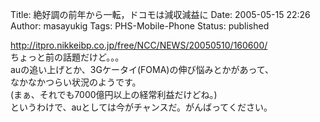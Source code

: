 Title: 絶好調の前年から一転，ドコモは減収減益に
Date: 2005-05-15 22:26
Author: masayukig
Tags: PHS-Mobile-Phone
Status: published

<http://itpro.nikkeibp.co.jp/free/NCC/NEWS/20050510/160600/>  
ちょっと前の話題だけど。。。  
auの追い上げとか、3Gケータイ(FOMA)の伸び悩みとかがあって、  
なかなかつらい状況のようです。  
(まぁ、それでも7000億円以上の経常利益だけどね。)  
というわけで、auとしては今がチャンスだ。がんばってください。
